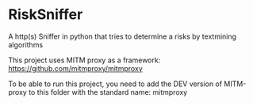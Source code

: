 # RiskSniffer
 A http(s) Sniffer in python that tries to determine a risks by textmining algorithms 
 
	
 
 This project uses MITM proxy as a framework: https://github.com/mitmproxy/mitmproxy 

 To be able to run this project, you need to add the DEV version of MITM-proxy to this folder with the standard name: mitmproxy
